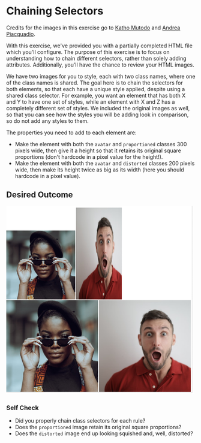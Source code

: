 # Chaining Selectors

Credits for the images in this exercise go to [Katho Mutodo](https://linktr.ee/photobykatho_) and [Andrea Piacquadio](https://www.pexels.com/@olly?utm_content=attributionCopyText&utm_medium=referral&utm_source=pexels).


With this exercise, we've provided you with a partially completed HTML file which you'll configure. The purpose of this exercise is to focus on understanding how to chain different selectors, rather than solely adding attributes. Additionally, you'll have the chance to review your HTML images.

We have two images for you to style, each with two class names, where one of the class names is shared. The goal here is to chain the selectors for both elements, so that each have a unique style applied, despite using a shared class selector. For example, you want an element that has both X and Y to have one set of styles, while an element with X and Z has a completely different set of styles. We included the original images as well, so that you can see how the styles you will be adding look in comparison, so do not add any styles to them.

The properties you need to add to each element are:

* Make the element with both the `avatar` and `proportioned` classes 300 pixels wide, then give it a height so that it retains its original square proportions (don't hardcode in a pixel value for the height!).
* Make the element with both the `avatar` and `distorted` classes 200 pixels wide, then make its height twice as big as its width (here you should hardcode in a pixel value).

## Desired Outcome
![desired outcome](./desired-outcome.png)

### Self Check
- Did you properly chain class selectors for each rule?
- Does the `proportioned` image retain its original square proportions?
- Does the `distorted` image end up looking squished and, well, distorted?
